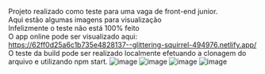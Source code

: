 Projeto realizado como teste para uma vaga de front-end junior. <br>
Aqui estão algumas imagens para visualização <br>
Infelizmente o teste não está 100% feito <br>
O app online pode ser visualizado aqui: https://62ff0d25a6c1b735e4828137--glittering-squirrel-494976.netlify.app/ <br>
O teste da build pode ser realizado localmente efetuando a clonagem do arquivo e utilizando npm start.
![image](https://user-images.githubusercontent.com/86805124/185531252-20c8060d-e7de-451b-b3e4-f718e8ff7d95.png)
![image](https://user-images.githubusercontent.com/86805124/185531400-805750b1-fc03-4d68-b2ab-3ff075d186c2.png)
![image](https://user-images.githubusercontent.com/86805124/185531511-76e9fe61-4622-4bd8-ac47-1ae15619895b.png)
![image](https://user-images.githubusercontent.com/86805124/185531680-690c5968-cf52-487c-b167-f10469027308.png)
